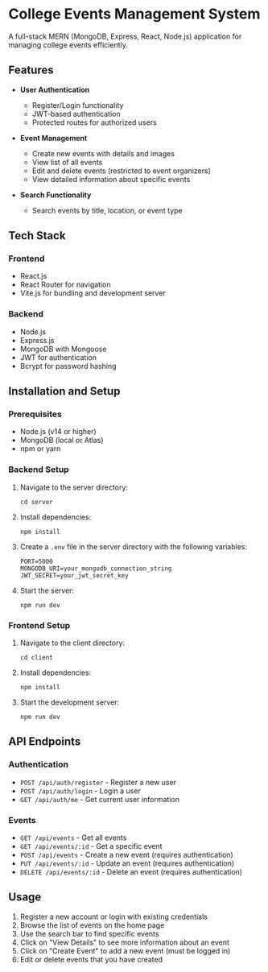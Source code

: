 # College Events Management System

A full-stack MERN (MongoDB, Express, React, Node.js) application for managing college events efficiently.

## Features

- **User Authentication**
  - Register/Login functionality
  - JWT-based authentication
  - Protected routes for authorized users

- **Event Management**
  - Create new events with details and images
  - View list of all events
  - Edit and delete events (restricted to event organizers)
  - View detailed information about specific events

- **Search Functionality**
  - Search events by title, location, or event type

## Tech Stack

### Frontend
- React.js
- React Router for navigation
- Vite.js for bundling and development server

### Backend
- Node.js
- Express.js
- MongoDB with Mongoose
- JWT for authentication
- Bcrypt for password hashing

## Installation and Setup

### Prerequisites
- Node.js (v14 or higher)
- MongoDB (local or Atlas)
- npm or yarn

### Backend Setup
1. Navigate to the server directory:
   ```
   cd server
   ```

2. Install dependencies:
   ```
   npm install
   ```

3. Create a `.env` file in the server directory with the following variables:
   ```
   PORT=5000
   MONGODB_URI=your_mongodb_connection_string
   JWT_SECRET=your_jwt_secret_key
   ```

4. Start the server:
   ```
   npm run dev
   ```

### Frontend Setup
1. Navigate to the client directory:
   ```
   cd client
   ```

2. Install dependencies:
   ```
   npm install
   ```

3. Start the development server:
   ```
   npm run dev
   ```

## API Endpoints

### Authentication
- `POST /api/auth/register` - Register a new user
- `POST /api/auth/login` - Login a user
- `GET /api/auth/me` - Get current user information

### Events
- `GET /api/events` - Get all events
- `GET /api/events/:id` - Get a specific event
- `POST /api/events` - Create a new event (requires authentication)
- `PUT /api/events/:id` - Update an event (requires authentication)
- `DELETE /api/events/:id` - Delete an event (requires authentication)


## Usage

1. Register a new account or login with existing credentials
2. Browse the list of events on the home page
3. Use the search bar to find specific events
4. Click on "View Details" to see more information about an event
5. Click on "Create Event" to add a new event (must be logged in)
6. Edit or delete events that you have created
